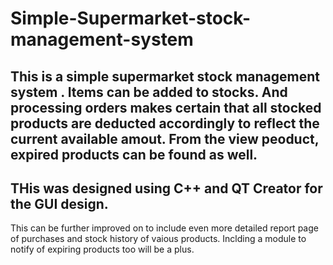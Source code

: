 # Simple-Supermarket-stock-management-system

## This is a simple supermarket stock management system . Items can be added to stocks. And processing orders makes certain that all stocked products are deducted accordingly to reflect the current available amout. From the view peoduct, expired products can be found as well.

## THis was designed using C++ and QT Creator for the GUI design.

This can be further improved on to include even more detailed report page of purchases and stock history of vaious products. Inclding a module to notify of expiring products too will be a plus.
